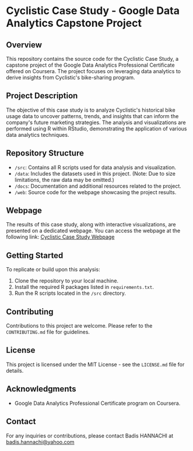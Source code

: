 # Cyclistic Case Study - Google Data Analytics Capstone Project

## Overview
This repository contains the source code for the Cyclistic Case Study, a capstone project of the Google Data Analytics Professional Certificate offered on Coursera. The project focuses on leveraging data analytics to derive insights from Cyclistic's bike-sharing program.

## Project Description
The objective of this case study is to analyze Cyclistic's historical bike usage data to uncover patterns, trends, and insights that can inform the company's future marketing strategies. The analysis and visualizations are performed using R within RStudio, demonstrating the application of various data analytics techniques.

## Repository Structure
- `/src`: Contains all R scripts used for data analysis and visualization.
- `/data`: Includes the datasets used in this project. (Note: Due to size limitations, the raw data may be omitted.)
- `/docs`: Documentation and additional resources related to the project.
- `/web`: Source code for the webpage showcasing the project results.

## Webpage
The results of this case study, along with interactive visualizations, are presented on a dedicated webpage. You can access the webpage at the following link: [Cyclistic Case Study Webpage](https://badis-hannachi.github.io/Data_Analysis-Cyclistic_Case_Study)

## Getting Started
To replicate or build upon this analysis:
1. Clone the repository to your local machine.
2. Install the required R packages listed in `requirements.txt`.
3. Run the R scripts located in the `/src` directory.

## Contributing
Contributions to this project are welcome. Please refer to the `CONTRIBUTING.md` file for guidelines.

## License
This project is licensed under the MIT License - see the `LICENSE.md` file for details.

## Acknowledgments
- Google Data Analytics Professional Certificate program on Coursera.

## Contact
For any inquiries or contributions, please contact Badis HANNACHI at badis.hannachi@yahoo.com
